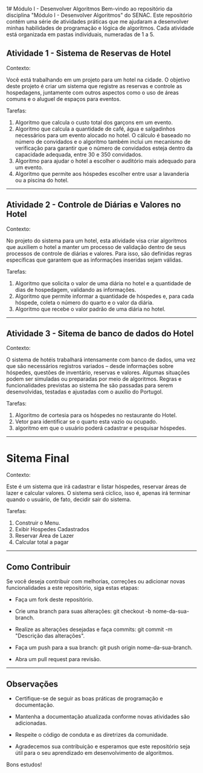 1# Módulo I - Desenvolver Algoritmos
Bem-vindo ao repositório da disciplina "Módulo I - Desenvolver Algoritmos" do SENAC. Este repositório contém uma série de atividades práticas que me ajudaram a desenvolver minhas habilidades de programação e lógica de algoritmos. Cada atividade está organizada em pastas individuais, numeradas de 1 a 5.

## Atividade 1 - Sistema de Reservas de Hotel

Contexto:<p>
Você está trabalhando em um projeto para um hotel na cidade. 
O objetivo deste projeto é criar um sistema que registre as reservas e controle as hospedagens, juntamente com outros aspectos como o uso de áreas comuns e o aluguel de espaços para eventos. 

Tarefas:<p>
1. Algoritmo que calcula o custo total dos garçons em um evento.
2. Algoritmo que calcula a quantidade de café, água e salgadinhos necessários para um evento alocado no hotel. O cálculo é baseado no número de convidados e o algoritmo também inclui um mecanismo de verificação para garantir que o número de convidados esteja dentro da capacidade adequada, entre 30 e 350 convidados.
3. Algoritmo para ajudar o hotel a escolher o auditório mais adequado para um evento.
4. Algoritmo que permite aos hóspedes escolher entre usar a lavanderia ou a piscina do hotel. 
-----------------------------------------------------------------------------------------------------------
## Atividade 2 - Controle de Diárias e Valores no Hotel

Contexto: <p>
No projeto do sistema para um hotel, esta atividade visa criar algoritmos que auxiliem o hotel a manter um processo de validação dentro de seus processos de controle de diárias e valores. Para isso, são definidas regras específicas que garantem que as informações inseridas sejam válidas.

Tarefas:<p>
1. Algoritmo que solicita o valor de uma diária no hotel e a quantidade de dias de hospedagem, validando as informações.
2. Algoritmo que permite informar a quantidade de hóspedes e, para cada hóspede, coleta o número do quarto e o valor da diária.
3. Algoritmo que recebe o valor padrão de uma diária no hotel.
-----------------------------------------------------------------------------------------------------------
## Atividade 3 - Sitema de banco de dados do Hotel

Contexto: <p>
O sistema de hotéis trabalhará intensamente com banco de dados, uma vez que são necessários registros variados – desde informações sobre hóspedes, questões de inventário, reservas e valores. Algumas situações podem ser simuladas ou preparadas por meio de algoritmos. Regras e funcionalidades previstas ao sistema lhe são passadas para serem desenvolvidas, testadas e ajustadas com o auxílio do Portugol.

Tarefas:<p>
1. Algoritmo de cortesia para os hóspedes no restaurante do Hotel. 
2. Vetor para identificar se o quarto esta vazio ou ocupado.
3. algoritmo em que o usuário poderá cadastrar e pesquisar hóspedes.
-----------------------------------------------------------------------------------------------------------
# Sitema Final

Contexto:<p>

Este é um sistema que irá cadastrar e listar hóspedes, reservar áreas de lazer e calcular valores. 
O sistema será cíclico, isso é, apenas irá terminar quando o usuário, de fato, decidir sair do sistema. 

Tarefas: <p>
1. Construir o Menu.
2. Exibir Hospedes Cadastrados
3. Reservar Área de Lazer
4. Calcular total a pagar
-----------------------------------------------------------------------------------------------------------
## Como Contribuir

Se você deseja contribuir com melhorias, correções ou adicionar novas funcionalidades a este repositório, siga estas etapas: <p>

- Faça um fork deste repositório. <p>
- Crie uma branch para suas alterações: git checkout -b nome-da-sua-branch. <p>
- Realize as alterações desejadas e faça commits: git commit -m "Descrição das alterações". <p>
- Faça um push para a sua branch: git push origin nome-da-sua-branch. <p>
- Abra um pull request para revisão. <p>
  
-----------------------------------------------------------------------------------------------------------
## Observações

- Certifique-se de seguir as boas práticas de programação e documentação. <p>
- Mantenha a documentação atualizada conforme novas atividades são adicionadas. <p>
- Respeite o código de conduta e as diretrizes da comunidade. <p>
- Agradecemos sua contribuição e esperamos que este repositório seja útil para o seu aprendizado em desenvolvimento de algoritmos. <p> 
  
Bons estudos!
